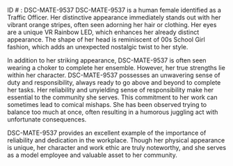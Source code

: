 ID # : DSC-MATE-9537
DSC-MATE-9537 is a human female identified as a Traffic Officer. Her distinctive appearance immediately stands out with her vibrant orange stripes, often seen adorning her hair or clothing. Her eyes are a unique VR Rainbow LED, which enhances her already distinct appearance. The shape of her head is reminiscent of 00s School Girl fashion, which adds an unexpected nostalgic twist to her style. 

In addition to her striking appearance, DSC-MATE-9537 is often seen wearing a choker to complete her ensemble. However, her true strengths lie within her character. DSC-MATE-9537 possesses an unwavering sense of duty and responsibility, always ready to go above and beyond to complete her tasks. Her reliability and unyielding sense of responsibility make her essential to the community she serves. This commitment to her work can sometimes lead to comical mishaps. She has been observed trying to balance too much at once, often resulting in a humorous juggling act with unfortunate consequences.

DSC-MATE-9537 provides an excellent example of the importance of reliability and dedication in the workplace. Though her physical appearance is unique, her character and work ethic are truly noteworthy, and she serves as a model employee and valuable asset to her community.